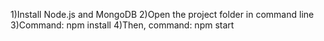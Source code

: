 1)Install Node.js and MongoDB 
2)Open the project folder in command line
3)Command: npm install 
4)Then, command: npm start
